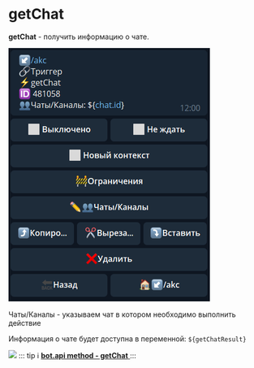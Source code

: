 # getChat

**getChat** - получить информацию о чате. 

![](./1.png)

Чаты/Каналы - указываем чат в котором необходимо выполнить действие

Информация о чате будет доступна в переменной:
```${getChatResult}```

![](./2.png)
::: tip ℹ️
[**bot.api method - getChat** ](https://core.telegram.org/bots/api#getchat)
:::






